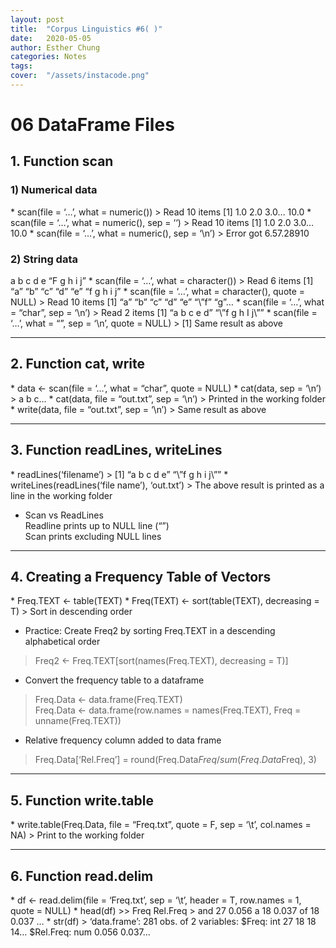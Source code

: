 ```yaml
---
layout: post
title:  "Corpus Linguistics #6( )"
date:   2020-05-05
author: Esther Chung
categories: Notes
tags:	
cover:  "/assets/instacode.png"
---
```


<h1>06 DataFrame Files </h1>

<h2>1. Function scan</h2>
<h3>1) Numerical data</h3>
* scan(file = ‘…’, what = numeric())
> Read 10 items     
 [1] 1.0 2.0 3.0… 10.0
* scan(file = ‘…’, what = numeric(), sep = ‘‘) 
> Read 10 items     
 [1] 1.0 2.0 3.0… 10.0
* scan(file = ‘…’, what = numeric(), sep = ‘\n’) 
> Error     
 got 6.57.28910
     
<h3>2) String data</h3>
a b c d e     
“F g h i j”
* scan(file = ‘…’, what = character()) 
> Read 6 items     
 [1] “a” “b” “c” “d” “e” “f g h i j”
* scan(file = ‘…’, what = character(), quote = NULL) 
> Read 10 items     
 [1] “a” “b” “c” “d” “e” “\”f” “g”…
* scan(file = ‘…’, what = “char”, sep = ‘\n’) 
> Read 2 items     
 [1] “a b c e d” “\”f g h I j\””
* scan(file = ‘…’, what = “”, sep = ‘\n’, quote = NULL) 
> [1] Same result as above

--------------------------------------------------

<h2>2. Function cat, write</h2>
* data <- scan(file = ‘…’, what = “char”, quote = NULL)
* cat(data, sep = ‘\n’) 
> a     
 b     
 c…     
* cat(data, file = “out.txt”, sep = ‘\n’) 
> Printed in the working folder
* write(data, file = “out.txt”, sep = ‘\n’) 
> Same result as above

--------------------------------------------------

<h2>3. Function readLines, writeLines</h2>
* readLines(‘filename’) 
> [1] “a b c d e” “\”f g h i j\””
* writeLines(readLines(‘file name’), ‘out.txt’) 
> The above result is printed as a line in the working folder

* Scan vs ReadLines     
Readline prints up to NULL line (“”)     
Scan prints excluding NULL lines     

--------------------------------------------------

<h2>4. Creating a Frequency Table of Vectors</h2>
* Freq.TEXT <- table(TEXT)
* Freq(TEXT) <- sort(table(TEXT), decreasing = T) 
> Sort in descending order

* Practice: Create Freq2 by sorting Freq.TEXT in a descending alphabetical order
> Freq2 <- Freq.TEXT[sort(names(Freq.TEXT), decreasing = T)]

* Convert the frequency table to a dataframe
> Freq.Data <- data.frame(Freq.TEXT)     
 Freq.Data <- data.frame(row.names = names(Freq.TEXT), Freq = unname(Freq.TEXT))

* Relative frequency column added to data frame
> Freq.Data[‘Rel.Freq’] = round(Freq.Data$Freq/sum(Freq.Data$Freq), 3)

--------------------------------------------------

<h2>5. Function write.table</h2>
* write.table(Freq.Data, file = “Freq.txt”, quote = F, sep = ‘\t’, col.names = NA)
> Print to the working folder

--------------------------------------------------

<h2>6. Function read.delim</h2>
* df <- read.delim(file = ‘Freq.txt’, sep = ‘\t’, header = T, row.names = 1, quote = NULL)
* head(df) >> Freq Rel.Freq
> and 27 0.056     
 a 18 0.037     
 of 18 0.037     
 …     
* str(df)
> ‘data.frame’: 281 obs. of 2 variables:     
 $Freq: int 27 18 18 14…     
 $Rel.Freq: num 0.056 0.037…     
